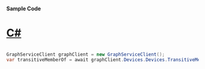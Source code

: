 #### Sample Code
# [C#](#tab/Csharp)

```C#

GraphServiceClient graphClient = new GraphServiceClient();
var transitiveMemberOf = await graphClient.Devices.Devices.TransitiveMemberOf.Request().GetAsync();

```